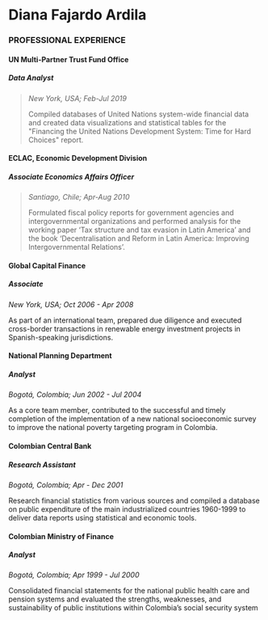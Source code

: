 # Diana Fajardo Ardila 

### PROFESSIONAL EXPERIENCE

#### UN Multi-Partner Trust Fund Office 
##### Data Analyst

> *New York, USA; Feb-Jul 2019*
>
> Compiled databases of United Nations system-wide financial data and created data visualizations and statistical tables for the "Financing the United Nations Development System: Time for Hard Choices" report.

#### ECLAC, Economic Development Division
##### Associate Economics Affairs Officer

> *Santiago, Chile; Apr-Aug 2010*
> 
> Formulated fiscal policy reports for government agencies and intergovernmental organizations and performed analysis for the working paper ‘Tax structure and tax evasion in Latin America’ and the book ‘Decentralisation and Reform in Latin America: Improving Intergovernmental Relations’.

#### Global Capital Finance
##### Associate                                                                 

*New York, USA; Oct 2006 - Apr 2008*

As part of an international team, prepared due diligence and executed cross-border transactions in renewable energy investment projects in Spanish-speaking jurisdictions. 

#### National Planning Department
##### Analyst                                                                              

*Bogotá, Colombia; Jun 2002 - Jul 2004*

As a core team member, contributed to the successful and timely completion of the implementation of a new national socioeconomic survey to improve the national poverty targeting program in Colombia.

#### Colombian Central Bank
##### Research Assistant

*Bogotá, Colombia; Apr - Dec 2001*

Research financial statistics from various sources and compiled a database on public expenditure of the main industrialized countries 1960-1999 to deliver data reports using statistical and economic tools.

#### Colombian Ministry of Finance
##### Analyst         

*Bogotá, Colombia; Apr 1999  - Jul 2000*

Consolidated financial statements for the national public health care and pension systems and evaluated the strengths, weaknesses, and sustainability of public institutions within Colombia’s social security system 

